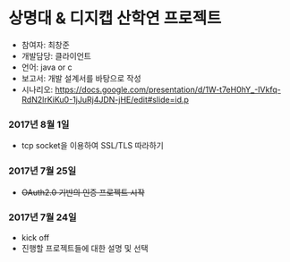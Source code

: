 # 상명대 & 디지캡 산학연 프로젝트
- 참여자: 최창준
- 개발담당: 클라이언트
- 언어: java or c
- 보고서: 개발 설계서를 바탕으로 작성
- 시나리오: https://docs.google.com/presentation/d/1W-t7eH0hY_-IVkfq-RdN2lrKiKu0-1jJuRj4JDN-jHE/edit#slide=id.p

### 2017년 8월 1일
- tcp socket을 이용하여 SSL/TLS 따라하기

### 2017년 7월 25일
- ~~OAuth2.0 기반의 인증 프로젝트 시작~~

### 2017년 7월 24일
- kick off
- 진행할 프로젝트들에 대한 설명 및 선택
